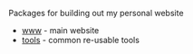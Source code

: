 Packages for building out my personal website

- [www](packages/www) - main website
- [tools](packages/tools) - common re-usable tools
